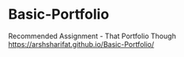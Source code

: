 # Basic-Portfolio
Recommended Assignment - That Portfolio Though 
https://arshsharifat.github.io/Basic-Portfolio/